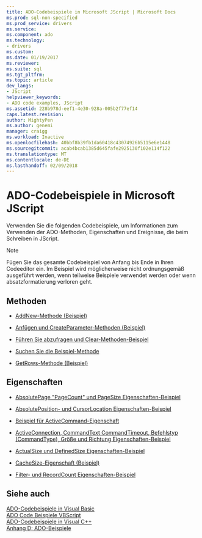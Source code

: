 ```yaml
---
title: ADO-Codebeispiele in Microsoft JScript | Microsoft Docs
ms.prod: sql-non-specified
ms.prod_service: drivers
ms.service: 
ms.component: ado
ms.technology:
- drivers
ms.custom: 
ms.date: 01/19/2017
ms.reviewer: 
ms.suite: sql
ms.tgt_pltfrm: 
ms.topic: article
dev_langs:
- JScript
helpviewer_keywords:
- ADO code examples, JScript
ms.assetid: 228b978d-eef1-4e30-928a-005b2f77ef14
caps.latest.revision: 
author: MightyPen
ms.author: genemi
manager: craigg
ms.workload: Inactive
ms.openlocfilehash: 40bbf8b39fb1da60418c43074926b5115e6e1448
ms.sourcegitcommit: acab4bcab1385d645fafe2925130f102e114f122
ms.translationtype: MT
ms.contentlocale: de-DE
ms.lasthandoff: 02/09/2018
---
```

# <a name="ado-code-examples-in-microsoft-jscript"></a>ADO-Codebeispiele in Microsoft JScript
Verwenden Sie die folgenden Codebeispiele, um Informationen zum Verwenden der ADO-Methoden, Eigenschaften und Ereignisse, die beim Schreiben in JScript.  
  
> [!NOTE]
>  Fügen Sie das gesamte Codebeispiel von Anfang bis Ende in Ihren Codeeditor ein. Im Beispiel wird möglicherweise nicht ordnungsgemäß ausgeführt werden, wenn teilweise Beispiele verwendet werden oder wenn absatzformatierung verloren geht.  
  
## <a name="methods"></a>Methoden  
  
-   [AddNew-Methode (Beispiel)](../../../ado/reference/ado-api/addnew-method-example-jscript.md)  
  
-   [Anfügen und CreateParameter-Methoden (Beispiel)](../../../ado/reference/ado-api/append-and-createparameter-methods-example-jscript.md)  
  
-   [Führen Sie abzufragen und Clear-Methoden-Beispiel](../../../ado/reference/ado-api/execute-requery-and-clear-methods-example-jscript.md)  
  
-   [Suchen Sie die Beispiel-Methode](../../../ado/reference/ado-api/find-method-example-jscript.md)  
  
-   [GetRows-Methode (Beispiel)](../../../ado/reference/ado-api/getrows-method-example-vb.md)  
  
## <a name="properties"></a>Eigenschaften  
  
-   [AbsolutePage "PageCount" und PageSize Eigenschaften-Beispiel](../../../ado/reference/ado-api/absolutepage-pagecount-and-pagesize-properties-example-jscript.md)  
  
-   [AbsolutePosition- und CursorLocation Eigenschaften-Beispiel](../../../ado/reference/ado-api/absoluteposition-and-cursorlocation-properties-example-jscript.md)  
  
-   [Beispiel für ActiveCommand-Eigenschaft](../../../ado/reference/ado-api/activecommand-property-example-jscript.md)  
  
-   [ActiveConnection, CommandText CommandTimeout, Befehlstyp (CommandType), Größe und Richtung Eigenschaften-Beispiel](../../../ado/reference/ado-api/activeconnection-commandtext-timeout-type-size-example-jscript.md)  
  
-   [ActualSize und DefinedSize Eigenschaften-Beispiel](../../../ado/reference/ado-api/actualsize-and-definedsize-properties-example-jscript.md)  
  
-   [CacheSize-Eigenschaft (Beispiel)](../../../ado/reference/ado-api/cachesize-property-example-jscript.md)  
  
-   [Filter- und RecordCount Eigenschaften-Beispiel](../../../ado/reference/ado-api/filter-and-recordcount-properties-example-jscript.md)  
  
## <a name="see-also"></a>Siehe auch  
 [ADO-Codebeispiele in Visual Basic](../../../ado/reference/ado-api/ado-code-examples-in-visual-basic.md)   
 [ADO Code Beispiele VBScript](../../../ado/reference/ado-api/ado-code-examples-vbscript.md)   
 [ADO-Codebeispiele in Visual C++](../../../ado/reference/ado-api/ado-code-examples-in-visual-c.md)   
 [Anhang D: ADO-Beispiele](../../../ado/guide/appendixes/appendix-d-ado-samples.md)
